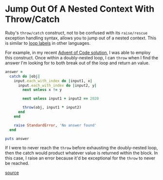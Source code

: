 # Jump Out Of A Nested Context With Throw/Catch

Ruby's `throw/catch` construct, not to be confused with its `raise/rescue`
exception handling syntax, allows you to jump out of a nested context. This is
similar to [loop
labels](https://developer.mozilla.org/en-US/docs/Web/JavaScript/Reference/Statements/label)
in other languages.

For example, in my recent [Advent of Code
solution](https://www.youtube.com/watch?v=Hvp07gTQhF4), I was able to employ
this construct. Once within a doubly-nested loop, I can `throw` when I find the
answer I'm looking for to both break out of the loop and return an value.

```ruby
answer =
  catch do |obj|
    input.each_with_index do |input1, x|
      input.each_with_index do |input2, y|
        next unless x != y

        next unless input1 + input2 == 2020

        throw(obj, input1 * input2)
      end
    end

    raise StandardError, 'No answer found'
  end

puts answer
```

If I were to never reach the `throw` before exhausting the doubly-nested loop,
then the catch would product whatever value is returned within the block. In
this case, I raise an error because it'd be exceptional for the `throw` to
never be reached.

[source](https://apidock.com/ruby/Kernel/catch)
